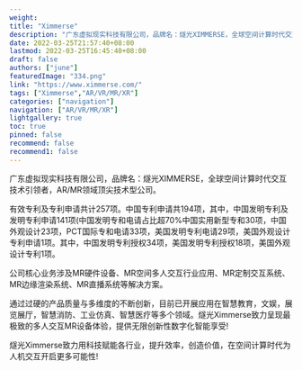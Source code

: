 ```yaml
---
weight: 
title: "Ximmerse"
description: "广东虚拟现实科技有限公司，品牌名：燧光XIMMERSE，全球空间计算时代交互技术引领者，AR/MR领域顶尖技术型公司。业务涵盖AR/MR硬件设备，MR空间多人交互行业应用，MR定制交互系统，MR直播系统等。涉及医疗、教育、工业、党建、文旅等行业。"
date: 2022-03-25T21:57:40+08:00
lastmod: 2022-03-25T16:45:40+08:00
draft: false
authors: ["june"]
featuredImage: "334.png"
link: "https://www.ximmerse.com/"
tags: ["Ximmerse","AR/VR/MR/XR"]
categories: ["navigation"]
navigation: ["AR/VR/MR/XR"]
lightgallery: true
toc: true
pinned: false
recommend: false
recommend1: false
---
```

广东虚拟现实科技有限公司，品牌名：燧光XIMMERSE，全球空间计算时代交互技术引领者，AR/MR领域顶尖技术型公司。

有效专利及专利申请共计257项。中国专利申请共194项，其中，中国发明专利及发明专利申请141项(中国发明专和电请占比超70%中国实用新型专和30项，中国外观设计23项，PCT国际专和电请33项，美国发明专利电请29项，美国外观设计专利申请1项。其中，中国发明专利授权34项，美国发明专利授权18项，美国外观设计专利1项。

公司核心业务涉及MR硬件设备、MR空间多人交互行业应用、MR定制交互系统、MR边缘渲染系统、MR直播系统等解决方案。

通过过硬的产品质量与多维度的不断创新，目前已开展应用在智慧教育，文娱，展览展厅，智慧消防、工业仿真、智慧医疗等多个领域。燧光Ximmerse致力呈现最极致的多人交互MR设备体验，提供无限创新性数字化智能享受!

燧光Ximmerse致力用科技赋能各行业，提升效率，创造价值，在空间计算时代为人机交互开启更多可能性!